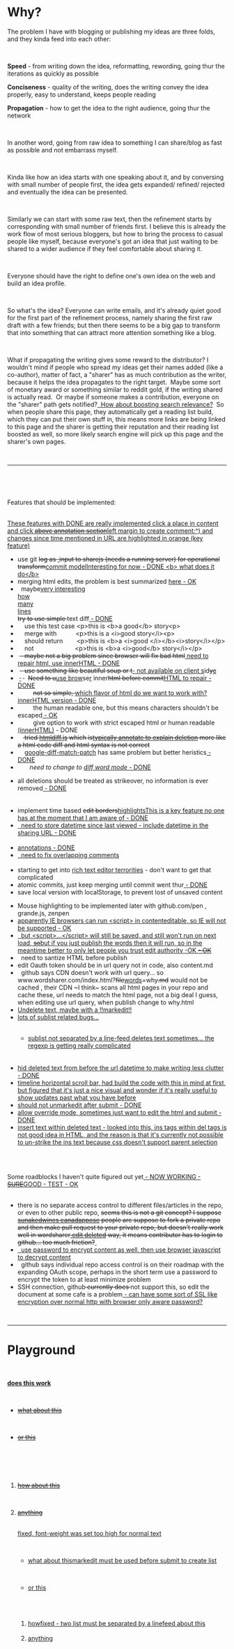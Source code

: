 <p></p><p></p><p></p><h1>Why?</h1><p></p><p></p>
<p></p><p></p><p>The problem I have with blogging or publishing my ideas are three folds, and they kinda feed into each other:</p><p><br></p><p></p><p></p>
<p></p><p></p><p><strong>Speed</strong> - from writing down the idea, reformatting, rewording, going thur the iterations as quickly as possible </p><p></p><p></p>
<p></p><p></p><p><strong>Conciseness</strong> - quality of the writing, does the writing convey the idea properly, easy to understand, keeps people reading</p><p></p><p></p>
<p></p><p></p><p><strong>Propagation</strong> - how to get the idea to the right audience, going thur the network</p><p><br></p><p></p><p></p>
<p></p><p></p><p>In another word, going from raw idea to something I can share/blog as fast as possible and not embarrass myself. <br></p><p><br></p><p>Kinda
 like how an idea starts with one speaking about it, and by conversing 
with small number of people first, the idea gets expanded/ refined/ 
rejected and eventually the idea can be presented.</p><p><br></p><p></p><p></p>
<p></p><p></p><p>Similarly we can start with some raw text, then the refinement 
starts by corresponding with small number of friends first.
I believe this is already the work flow of most serious bloggers, but how
 to bring the process to casual people like myself, because everyone's 
got an idea that just waiting to be shared to a wider audience if they 
feel comfortable about sharing it.</p><p><br></p><p> Everyone should have the right to 
define one's own idea on the web and build an idea profile.</p><p><br></p><p></p><p></p>
<p></p><p></p><p>So what's the idea?
Everyone can write emails, and it's already quiet good for the first 
part of the refinement process, namely sharing the first raw draft with a
 few friends; but then there seems to be a big gap to transform that 
into something that can attract more attention something like a blog.</p><p><br></p><p></p><p></p>
<p></p><p></p><p>What if propagating the writing gives some reward to the distributor? I 
wouldn't mind if people who spread my ideas get their names added (like a
 co-author), matter of fact, a "sharer" has as much contribution as the 
writer, because it helps the idea propagates to the right target.&nbsp; Maybe
 some sort of monetary award or something similar to reddit gold, if the
 writing shared is actually read.&nbsp; Or maybe if someone makes a 
contribution, everyone on the "sharer" path gets notified?<ins datetime="2014-04-03T08:54:40.985Z">&nbsp; </ins><ins datetime="2014-04-03T08:54:40.985Z">How about boosting search relevance?</ins><ins datetime="2014-04-03T08:54:40.985Z"></ins>&nbsp;
 So when people share this page, they automatically get a reading list 
build, which they can put their own stuff in, this means more links are 
being linked to this page and the sharer is getting their reputation and
 their reading list boosted as well, so more likely search engine will 
pick up this page and the sharer's own pages.<br></p><p><br></p><p></p><hr><ins datetime="2014-05-01T03:23:45.395Z">
</ins><wbr><p><br></p>Features that should be implemented:<br><br><ins datetime="2014-04-03T08:54:40.985Z"><p>T<ins datetime="2014-04-03T08:56:40.985Z">hese features with DONE are really implemented <span class="notes" contenteditable="false"><span contenteditable="true"><ins datetime="2014-04-07T02:52:58.398Z">click a place in content and click <del datetime="2014-04-09T02:45:35.565Z">above annotation section</del><wbr><ins datetime="2014-04-09T02:45:35.565Z">left margin</ins><wbr> to create comment</ins><wbr></span></span><wbr>:^)<ins datetime="2014-04-07T04:56:01.299Z"> and changes since time mentioned in URL are highlighted in orange (key feature)</ins><wbr><br></ins></p></ins><p></p><p></p>
<p></p><p></p><ul><p></p><p></p>
<p></p><p></p><li>use git <del datetime="2014-04-03T08:54:40.985Z"><ins datetime="2014-04-03T08:54:40.985Z"><del datetime="2014-04-03T08:54:40.985Z"></del></ins>log as <ins datetime="2014-04-03T08:54:40.985Z"><ins datetime="2014-04-03T08:54:40.985Z">&nbsp;</ins></ins>input to <del datetime="2014-04-03T08:54:40.985Z">sharejs (needs a running server)</del> for operational transform</del><ins datetime="2014-04-03T08:54:40.985Z">commit model<span class="mark"><span class="notes" contenteditable="false"><span contenteditable="true"><ins datetime="2014-05-05T14:15:14.704Z">Interesting</ins><wbr></span></span></span><wbr> for now - DONE<ins datetime="2014-05-05T14:15:14.704Z"> &lt;b&gt; what does it do&lt;/b&gt;</ins><wbr><br></ins></li><li>merging html edits, the problem is best summarized <a href="http://useless-factor.blogspot.com/2008/01/matching-diffing-and-merging-xml.html">here</a><ins datetime="2014-04-03T08:54:40.985Z"> - OK</ins><br></li><li>&nbsp; maybe<span class="mark"><span class="notes" contenteditable="false"><span contenteditable="true"><ins datetime="2014-05-05T14:15:14.704Z">very interesting</ins><wbr><br><ins datetime="2014-05-05T14:15:14.704Z">how </ins><wbr><br><ins datetime="2014-05-05T14:15:14.704Z">many</ins><wbr><br><ins datetime="2014-05-05T14:15:14.704Z">lines</ins><wbr><br></span></span></span><wbr> <del datetime="2014-04-03T08:54:40.985Z">try to use simple </del>text diff<ins datetime="2014-04-03T08:54:40.985Z"> - DONE<br></ins></li><li>&nbsp;&nbsp;&nbsp; use this test case &lt;p&gt;this is &lt;b&gt;a good&lt;/b&gt; story&lt;p&gt; <br></li><li>&nbsp;&nbsp;&nbsp; merge with&nbsp;&nbsp;&nbsp;&nbsp;&nbsp;&nbsp;&nbsp;&nbsp;&nbsp;&nbsp; &lt;p&gt;this is a &lt;i&gt;good story&lt;/i&gt;&lt;p&gt; <br></li><li>&nbsp;&nbsp;&nbsp; should return&nbsp;&nbsp;&nbsp;&nbsp;&nbsp;&nbsp;&nbsp; &lt;p&gt;this is &lt;b&gt;a &lt;i&gt;good &lt;/i&gt;&lt;/b&gt;&lt;i&gt;story&lt;/i&gt;&lt;/p&gt;</li><li>&nbsp;&nbsp;&nbsp; not&nbsp;&nbsp;&nbsp;&nbsp;&nbsp;&nbsp;&nbsp;&nbsp;&nbsp;&nbsp;&nbsp;&nbsp;&nbsp;&nbsp;&nbsp;&nbsp;&nbsp;&nbsp;&nbsp;&nbsp;&nbsp;&nbsp;&nbsp; &lt;p&gt;this is &lt;b&gt;a &lt;i&gt;good&lt;/b&gt; story&lt;/i&gt;&lt;/p&gt;</li><li>&nbsp;<del datetime="2014-04-03T08:54:40.985Z">&nbsp;&nbsp; maybe not a big problem since browser will fix bad html</del><ins datetime="2014-04-03T08:54:40.985Z"> need to repair html<ins datetime="2014-04-03T08:54:40.985Z">, use innerHTML - DONE<br></ins></ins></li><li>&nbsp;<del datetime="2014-04-03T08:54:40.985Z">&nbsp;&nbsp; use something like beautiful soup or t</del><ins datetime="2014-04-03T08:54:40.985Z">- not available on client s</ins>id<del datetime="2014-04-03T08:54:40.985Z">y</del><ins datetime="2014-04-03T08:54:40.985Z">e</ins><br></li><li>&nbsp;<del datetime="2014-04-03T08:54:40.985Z"><ins datetime="2014-04-03T08:54:40.985Z"> </ins></del>&nbsp;<del datetime="2014-04-03T08:54:40.985Z"> </del>&nbsp; <del datetime="2014-04-03T08:54:40.985Z">Need to u</del><ins datetime="2014-04-03T08:54:40.985Z">use brow</ins>se<ins datetime="2014-04-03T08:54:40.985Z">r</ins> inner<del datetime="2014-04-03T08:54:40.985Z">html before commit</del><ins datetime="2014-04-03T08:54:40.985Z">HTML to repair - DONE<br></ins></li><li>&nbsp;&nbsp;&nbsp;<del datetime="2014-04-03T08:54:40.985Z"><ins datetime="2014-04-03T08:54:40.985Z"></ins></del>&nbsp;&nbsp;&nbsp;&nbsp;&nbsp; <del datetime="2014-04-03T08:54:40.985Z">not so simple, </del><ins datetime="2014-04-03T08:54:40.985Z"><ins datetime="2014-04-03T08:54:40.985Z"></ins>which flavor of html do we want to work with<ins datetime="2014-04-03T08:54:40.985Z">?<ins datetime="2014-04-03T08:54:40.985Z"> innerHTML version - DONE<br></ins></ins></ins></li><li>&nbsp;&nbsp;&nbsp;&nbsp;&nbsp;&nbsp;&nbsp;&nbsp; the human readable one, but this means characters shouldn't be escaped<ins datetime="2014-04-03T08:54:40.985Z"> - OK<br></ins></li><li>&nbsp;&nbsp;&nbsp;&nbsp;&nbsp;&nbsp;&nbsp;&nbsp; give option to work with strict escaped html or human readable<ins datetime="2014-04-03T08:54:40.985Z"> (innerHTML)</ins> - DONE<br></li><li>&nbsp;&nbsp;&nbsp;<del datetime="2014-04-03T08:54:40.985Z"> tried <a href="https://github.com/tnwinc/htmldiff.js">htmldiff.js</a> which <del datetime="2014-04-09T02:51:49.465Z">is</del><wbr><span class="notes" contenteditable="false"><span contenteditable="true"><ins datetime="2014-04-09T02:51:49.465Z">typically annotate to explain deletion</ins><wbr></span></span> more like a html code diff and html syntax is not correct</del></li><li>&nbsp;&nbsp;&nbsp; <a href="https://github.com/cosmiclattes/htmlDiff">google-diff-match-patch</a> has same problem but better heristics<ins datetime="2014-04-03T08:54:40.985Z"> - DONE<ins datetime="2014-04-03T08:54:40.985Z"><del datetime="2014-04-03T08:54:40.985Z"><br></del></ins><ins datetime="2014-04-03T08:54:40.985Z"></ins></ins></li><li>&nbsp;&nbsp;&nbsp;&nbsp;&nbsp;&nbsp; <em>need to change to <a href="https://code.google.com/p/google-diff-match-patch/wiki/LineOrWordDiffs">diff word mode</a></em><ins datetime="2014-04-03T08:54:40.985Z"> - DONE</ins><br></li><p></p><p></p>
<p></p><p></p><li>all deletions should be treated as strikeover, no information is ever removed<ins datetime="2014-04-03T08:54:40.985Z"> - DONE<ins datetime="2014-04-03T08:54:40.985Z"><del datetime="2014-04-03T08:54:40.985Z"><del datetime="2014-04-03T08:54:40.985Z"><del datetime="2014-04-03T08:54:40.985Z"><del datetime="2014-04-03T08:54:40.985Z"><br><wbr></del><ins datetime="2014-04-03T08:54:40.985Z"><del datetime="2014-04-03T08:54:40.985Z"><br></del></ins></del><ins datetime="2014-04-03T08:54:40.985Z"><del datetime="2014-04-03T08:54:40.985Z"><br></del></ins></del></del></ins><ins datetime="2014-04-03T08:54:40.985Z"><del datetime="2014-04-03T08:54:40.985Z"></del></ins><ins datetime="2014-04-03T08:54:40.985Z"></ins></ins><ins datetime="2014-04-03T08:54:40.985Z"><ins datetime="2014-04-03T08:54:40.985Z"></ins></ins><ins datetime="2014-04-03T08:54:40.985Z"></ins></li><li>implement time based <del datetime="2014-04-05T01:32:49.208Z">edit borders</del><wbr><ins datetime="2014-04-05T01:32:49.208Z">highlights<span class="notes" contenteditable="false"><span contenteditable="true"><ins datetime="2014-04-07T05:11:32.088Z">This is a key feature no one has at the moment that I am aware of</ins><wbr></span></span><wbr> - DONE</ins><wbr></li><li><ins datetime="2014-04-05T01:32:49.208Z">&nbsp; need to store datetime since last viewed</ins><wbr><ins datetime="2014-04-07T09:49:45.426Z"> - include datetime in the sharing URL - DONE</ins><wbr><br><wbr></li><li><ins datetime="2014-04-05T01:32:49.208Z">annotations - DONE</ins><wbr></li><li><ins datetime="2014-04-05T01:32:49.208Z">&nbsp; need to fix overlapping comments</ins><wbr><br><wbr></li><li>starting to get into <a href="http://socialcompare.com/en/comparison/javascript-online-rich-text-editors">rich text editor terrorities</a> - don't want to get that complicated<br></li><li>atomic commits, just keep merging until commit went thur<ins datetime="2014-04-03T08:54:40.985Z"> - DONE</ins><br></li><li>save local version with localStorage, to prevent lost of unsaved content</li><p></p><p></p>
<p></p><p></p><li>Mouse highlighting to be implemented later with github.com/pen , grande.js, zenpen</li><li><ins datetime="2014-04-03T08:54:40.985Z"><ins datetime="2014-04-03T08:54:40.985Z">apparently IE browsers <a href="https://github.com/xing/wysihtml5/wiki/Security">can run &lt;script&gt;</a> in contenteditable, so IE will not be supported<ins datetime="2014-04-03T08:54:40.985Z"> - OK</ins><del datetime="2014-04-03T08:54:40.985Z"><del datetime="2014-04-03T08:54:40.985Z"><br></del></del></ins></ins></li><li><ins datetime="2014-04-03T08:54:40.985Z">&nbsp; but &lt;script&gt;...&lt;/script&gt; will still be saved, and <ins datetime="2014-04-03T08:54:40.985Z">still won't </ins>run on next load, <del datetime="2014-04-03T08:54:40.985Z">so</del><ins datetime="2014-04-03T08:54:40.985Z">but if you just publish the words then it will run, so in the meantime</ins> better to only let people you trust edit authority<ins datetime="2014-04-03T08:54:40.985Z"><ins datetime="2014-04-03T08:54:40.985Z"> -OK </ins></ins><del datetime="2014-04-03T08:54:40.985Z"><del datetime="2014-04-03T08:54:40.985Z"></del><ins datetime="2014-04-03T08:54:40.985Z"> - OK<del datetime="2014-04-03T08:54:40.985Z"> </del></ins><br><ins datetime="2014-04-03T08:54:40.985Z"></ins></del></ins><ins datetime="2014-04-03T08:54:40.985Z"></ins></li><li>&nbsp; need to santize HTML before publish<br></li><li>edit Oauth token should be in url query not in code, also content.md</li><li>&nbsp; github says CDN doesn't work with url query... so www.wordsharer.com/index.html?<del datetime="2014-04-07T04:11:29.930Z">file</del><wbr><ins datetime="2014-04-07T04:11:29.930Z">words</ins><wbr>=why<del datetime="2014-04-07T04:11:29.930Z">.md</del><wbr> would not be cached , their CDN ~I think~ scans all html pages in your repo and cache these, url needs to match the html page, not a big deal I guess, when editing use url query, when publish change to why.html</li><li><ins datetime="2014-05-07T11:02:13.235Z">Undelete text, maybe with a !!markedit!!</ins><wbr></li><li><ins datetime="2014-05-07T11:02:13.235Z">lots of sublist related bugs...</ins><wbr></li><ul><ins datetime="2014-05-07T11:02:13.235Z">
</ins><wbr><li><ins datetime="2014-05-07T11:02:13.235Z">sublist not separated by a line-feed deletes text sometimes... the regexp is getting really complicated</ins><wbr><br></li><ins datetime="2014-05-07T11:02:13.235Z">
</ins><wbr></ul><ins datetime="2014-05-07T11:02:13.235Z">
</ins><wbr><li><ins datetime="2014-05-07T11:02:13.235Z">hid deleted text from before the url datetime to make writing less clutter - DONE</ins><wbr></li><li><ins datetime="2014-05-07T11:02:13.235Z">timeline horizontal scroll bar, had build the code with this in mind at first, but figured that it's just a nice visual and wonder if it's really useful to show updates past what you have before</ins><wbr></li><li><ins datetime="2014-05-07T11:02:13.235Z">should not unmarkedit after submit - DONE</ins><wbr></li><li><ins datetime="2014-05-07T11:02:13.235Z">allow override mode, sometimes just want to edit the html and submit - DONE</ins><wbr></li><li><ins datetime="2014-05-07T11:02:13.235Z">insert text within deleted text - looked into this, ins tags within del tags is not good idea in HTML, and the reason is that it's currently not possible to un-strike the ins text because css doesn't support parent selection</ins><wbr><br></li><wbr>
</ul><p></p>
<wbr><p></p><p>Some roadblocks I haven't quite figured out yet<ins datetime="2014-04-03T08:54:40.985Z"> - NOW WORKING</ins><ins datetime="2014-04-03T08:54:40.985Z"> - <del datetime="2014-04-03T08:54:40.985Z">SURE</del><ins datetime="2014-04-03T08:54:40.985Z">GOOD</ins></ins><ins datetime="2014-04-03T08:54:40.985Z"> - TEST</ins><ins datetime="2014-04-03T08:54:40.985Z"> - OK<br><wbr></ins></p><p></p><p></p>
<p></p><p></p><ul><p></p>
<p></p><li>there is no separate access control to different files/articles in the repo, or even to other public repo, <del datetime="2014-04-03T08:54:40.985Z">seems this is not a git concept?  I <del datetime="2014-05-05T14:20:47.196Z">suppose</del><wbr><ins datetime="2014-05-05T14:20:47.196Z">sunakedwines canadappose</ins><wbr> people are suppose to fork a private repo and then make pull request to your private repo, but doesn't really work well in wordsharer<ins datetime="2014-05-05T14:25:03.224Z"> edit deleted</ins><wbr> way, it means contributor has to login to github... too much friction?</del><wbr><ins datetime="2014-04-07T02:52:58.398Z">&nbsp;</ins><wbr></li><li><ins datetime="2014-04-07T02:52:58.398Z">&nbsp; use password to encrypt content as well, then use browser javascript to decrypt content</ins><wbr></li><li>&nbsp; github says individual repo access control is on their roadmap with the expanding OAuth scope, perhaps in the short term use a password to encrypt the token to at least minimize problem</li><li>SSH connection, github<del datetime="2014-05-05T14:15:54.918Z"><wbr> currently does</del><wbr><del datetime="2014-05-05T14:20:47.196Z"> </del><wbr><ins datetime="2014-05-05T14:20:47.196Z"> </ins><wbr><del datetime="2014-05-05T14:15:54.918Z"></del><wbr>not support this, so edit the document at some cafe is a problem<ins datetime="2014-04-05T01:32:49.208Z"> - can have some sort of SSL like encryption over normal http with browser only aware password?</ins><wbr></li></ul><p><br></p><p></p><hr><p></p>
<p></p><p></p><h1 id="playground">Playground</h1><p></p>
<p></p><p><br></p><ins datetime="2014-05-05T14:20:47.196Z"><strong>does this work</strong></ins><wbr><br><ins datetime="2014-05-05T14:20:47.196Z"><ul><p></p><del datetime="2014-05-07T11:02:13.235Z">
</del><wbr><p></p><li><del datetime="2014-05-07T11:02:13.235Z">what about this</del><wbr></li><p></p><del datetime="2014-05-07T11:02:13.235Z">
</del><wbr><p></p><li><del datetime="2014-05-07T11:02:13.235Z">or this</del><wbr><wbr><br></li><del datetime="2014-05-07T11:02:13.235Z">
</del><wbr></ul><del datetime="2014-05-07T11:02:13.235Z">
</del><wbr><ins datetime="2014-05-05T14:20:47.196Z"><ol><p></p><del datetime="2014-05-07T11:02:13.235Z">
</del><wbr><p></p><li><del datetime="2014-05-07T11:02:13.235Z">how about this</del><wbr><wbr></li><p></p><del datetime="2014-05-07T11:02:13.235Z">
</del><wbr><p></p><li><del datetime="2014-05-07T11:02:13.235Z">anything</del><wbr><wbr><br><p></p><del datetime="2014-05-07T11:02:13.235Z">
</del><wbr></li><wbr><span class="mark"><span class="notes" contenteditable="false"><span contenteditable="true"><ins datetime="2014-05-07T11:02:13.235Z">fixed, font-weight was set too high for normal text</ins><wbr></span></span></span><wbr><br><ins datetime="2014-05-05T14:20:47.196Z"><ul><p></p><ins datetime="2014-05-07T11:02:13.235Z">
</ins><wbr><p></p><li><ins datetime="2014-05-07T11:02:13.235Z">what about this</ins><wbr><span class="mark"><span class="notes" contenteditable="false"><span contenteditable="true"><ins datetime="2014-05-07T11:02:13.235Z">markedit must be used before submit to create list</ins><wbr></span></span></span></li><p></p><ins datetime="2014-05-07T11:02:13.235Z">
</ins><wbr><p></p><li><ins datetime="2014-05-07T11:02:13.235Z">or this</ins><wbr><wbr><br></li><ins datetime="2014-05-07T11:02:13.235Z">
</ins><wbr></ul><ins datetime="2014-05-07T11:02:13.235Z">
</ins><wbr><ins datetime="2014-05-05T14:20:47.196Z"><ol><ins datetime="2014-05-07T11:02:13.235Z">
</ins><wbr><li><ins datetime="2014-05-07T11:02:13.235Z">how</ins><wbr><span class="mark"><span class="notes" contenteditable="false"><span contenteditable="true"><ins datetime="2014-05-07T11:02:13.235Z">fixed - two list must be separated by a linefeed</ins><wbr></span></span></span><ins datetime="2014-05-07T11:02:13.235Z"> about this</ins><wbr><wbr></li><ins datetime="2014-05-07T11:02:13.235Z">
</ins><wbr><li><ins datetime="2014-05-07T11:02:13.235Z">anything</ins><wbr><wbr></li></ol><ol><wbr>
</ol>
</ins></ins><p></p>
</ol></ins></ins>